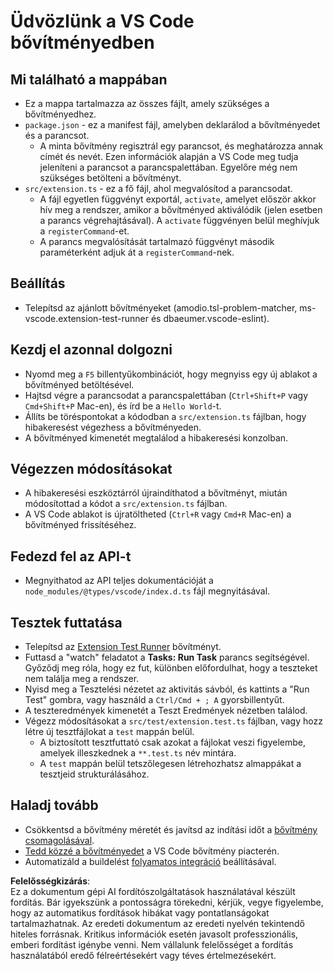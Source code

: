 # Üdvözlünk a VS Code bővítményedben

## Mi található a mappában

* Ez a mappa tartalmazza az összes fájlt, amely szükséges a bővítményedhez.
* `package.json` - ez a manifest fájl, amelyben deklarálod a bővítményedet és a parancsot.
  * A minta bővítmény regisztrál egy parancsot, és meghatározza annak címét és nevét. Ezen információk alapján a VS Code meg tudja jeleníteni a parancsot a parancspalettában. Egyelőre még nem szükséges betölteni a bővítményt.
* `src/extension.ts` - ez a fő fájl, ahol megvalósítod a parancsodat.
  * A fájl egyetlen függvényt exportál, `activate`, amelyet először akkor hív meg a rendszer, amikor a bővítményed aktiválódik (jelen esetben a parancs végrehajtásával). A `activate` függvényen belül meghívjuk a `registerCommand`-et.
  * A parancs megvalósítását tartalmazó függvényt második paraméterként adjuk át a `registerCommand`-nek.

## Beállítás

* Telepítsd az ajánlott bővítményeket (amodio.tsl-problem-matcher, ms-vscode.extension-test-runner és dbaeumer.vscode-eslint).

## Kezdj el azonnal dolgozni

* Nyomd meg a `F5` billentyűkombinációt, hogy megnyiss egy új ablakot a bővítményed betöltésével.
* Hajtsd végre a parancsodat a parancspalettában (`Ctrl+Shift+P` vagy `Cmd+Shift+P` Mac-en), és írd be a `Hello World`-t.
* Állíts be töréspontokat a kódodban a `src/extension.ts` fájlban, hogy hibakeresést végezhess a bővítményeden.
* A bővítményed kimenetét megtalálod a hibakeresési konzolban.

## Végezzen módosításokat

* A hibakeresési eszköztárról újraindíthatod a bővítményt, miután módosítottad a kódot a `src/extension.ts` fájlban.
* A VS Code ablakot is újratöltheted (`Ctrl+R` vagy `Cmd+R` Mac-en) a bővítményed frissítéséhez.

## Fedezd fel az API-t

* Megnyithatod az API teljes dokumentációját a `node_modules/@types/vscode/index.d.ts` fájl megnyitásával.

## Tesztek futtatása

* Telepítsd az [Extension Test Runner](https://marketplace.visualstudio.com/items?itemName=ms-vscode.extension-test-runner) bővítményt.
* Futtasd a "watch" feladatot a **Tasks: Run Task** parancs segítségével. Győződj meg róla, hogy ez fut, különben előfordulhat, hogy a teszteket nem találja meg a rendszer.
* Nyisd meg a Tesztelési nézetet az aktivitás sávból, és kattints a "Run Test" gombra, vagy használd a `Ctrl/Cmd + ; A` gyorsbillentyűt.
* A teszteredmények kimenetét a Teszt Eredmények nézetben találod.
* Végezz módosításokat a `src/test/extension.test.ts` fájlban, vagy hozz létre új tesztfájlokat a `test` mappán belül.
  * A biztosított tesztfuttató csak azokat a fájlokat veszi figyelembe, amelyek illeszkednek a `**.test.ts` név mintára.
  * A `test` mappán belül tetszőlegesen létrehozhatsz almappákat a tesztjeid strukturálásához.

## Haladj tovább

* Csökkentsd a bővítmény méretét és javítsd az indítási időt a [bővítmény csomagolásával](https://code.visualstudio.com/api/working-with-extensions/bundling-extension).
* [Tedd közzé a bővítményedet](https://code.visualstudio.com/api/working-with-extensions/publishing-extension) a VS Code bővítmény piacterén.
* Automatizáld a buildelést [folyamatos integráció](https://code.visualstudio.com/api/working-with-extensions/continuous-integration) beállításával.

**Felelősségkizárás**:  
Ez a dokumentum gépi AI fordítószolgáltatások használatával készült fordítás. Bár igyekszünk a pontosságra törekedni, kérjük, vegye figyelembe, hogy az automatikus fordítások hibákat vagy pontatlanságokat tartalmazhatnak. Az eredeti dokumentum az eredeti nyelvén tekintendő hiteles forrásnak. Kritikus információk esetén javasolt professzionális, emberi fordítást igénybe venni. Nem vállalunk felelősséget a fordítás használatából eredő félreértésekért vagy téves értelmezésekért.